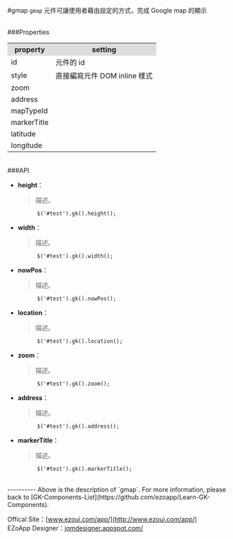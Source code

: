 #gmap
`gmap` 元件可讓使用者藉由設定的方式，完成 Google map 的顯示  


<br/>
###Properties
<table>

<tr>
<th style="background:#ddd;">property</th>
<th style="background:#ddd;">setting</th>
</tr>

<tr>
<td>id</td>
<td>元件的 id</td>
</tr>

<tr>
<td>style</td>
<td>直接編寫元件 DOM inline 樣式</td>
</tr>

<tr>
<td>zoom</td>
<td></td>
</tr>

<tr>
<td>address</td>
<td></td>
</tr>

<tr>
<td>mapTypeId</td>
<td></td>
</tr>

<tr>
<td>markerTitle</td>
<td></td>
</tr>

<tr>
<td>latitude</td>
<td></td>
</tr>

<tr>
<td>longitude</td>
<td></td>
</tr>

</table>

<br/>
###API

- **height**：  
  	> 描述。

			$('#test').gk().height();


- **width**：  
  	> 描述。

			$('#test').gk().width();


- **nowPos**：  
  	> 描述。

			$('#test').gk().nowPos();


- **location**：  
  	> 描述。

			$('#test').gk().location();


- **zoom**：  
  	> 描述。

			$('#test').gk().zoom();


- **address**：  
  	> 描述。

			$('#test').gk().address();


- **markerTitle**：  
  	> 描述。

			$('#test').gk().markerTitle();


<br/>
----------
Above is the description of `gmap`. For more information, please back to [GK-Components-List](https://github.com/ezoapp/Learn-GK-Components).

Offical Site：[www.ezoui.com/app/](http://www.ezoui.com/app/)  
EZoApp Designer：[jqmdesigner.appspot.com/](http://jqmdesigner.appspot.com/)



